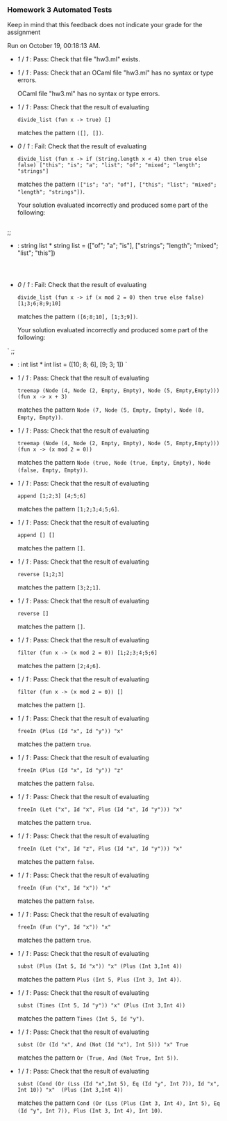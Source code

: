 ### Homework 3 Automated Tests

Keep in mind that this feedback does not indicate your grade for the assignment

Run on October 19, 00:18:13 AM.

+  _1_ / _1_ : Pass: Check that file "hw3.ml" exists.

+  _1_ / _1_ : Pass: Check that an OCaml file "hw3.ml" has no syntax or type errors.

    OCaml file "hw3.ml" has no syntax or type errors.



+  _1_ / _1_ : Pass: 
Check that the result of evaluating
   ```
   divide_list (fun x -> true) []
   ```
   matches the pattern `([], [])`.

   




+  _0_ / _1_ : Fail: 
Check that the result of evaluating
   ```
   divide_list (fun x -> if (String.length x < 4) then true else false) ["this"; "is"; "a"; "list"; "of"; "mixed"; "length"; "strings"]
   ```
   matches the pattern `(["is"; "a"; "of"], ["this"; "list"; "mixed"; "length"; "strings"])`.

   


   Your solution evaluated incorrectly and produced some part of the following:

 
   ```
 ;;
- : string list * string list =
(["of"; "a"; "is"], ["strings"; "length"; "mixed"; "list"; "this"])

   ```



+  _0_ / _1_ : Fail: 
Check that the result of evaluating
   ```
   divide_list (fun x -> if (x mod 2 = 0) then true else false) [1;3;6;8;9;10]
   ```
   matches the pattern `([6;8;10], [1;3;9])`.

   


   Your solution evaluated incorrectly and produced some part of the following:

 ` ;;
- : int list * int list = ([10; 8; 6], [9; 3; 1])
`


+  _1_ / _1_ : Pass: 
Check that the result of evaluating
   ```
   treemap (Node (4, Node (2, Empty, Empty), Node (5, Empty,Empty))) (fun x -> x + 3)
   ```
   matches the pattern `Node (7, Node (5, Empty, Empty), Node (8, Empty, Empty))`.

   




+  _1_ / _1_ : Pass: 
Check that the result of evaluating
   ```
   treemap (Node (4, Node (2, Empty, Empty), Node (5, Empty,Empty))) (fun x -> (x mod 2 = 0))
   ```
   matches the pattern `Node (true, Node (true, Empty, Empty), Node (false, Empty, Empty))`.

   




+  _1_ / _1_ : Pass: 
Check that the result of evaluating
   ```
   append [1;2;3] [4;5;6]
   ```
   matches the pattern `[1;2;3;4;5;6]`.

   




+  _1_ / _1_ : Pass: 
Check that the result of evaluating
   ```
   append [] []
   ```
   matches the pattern `[]`.

   




+  _1_ / _1_ : Pass: 
Check that the result of evaluating
   ```
   reverse [1;2;3]
   ```
   matches the pattern `[3;2;1]`.

   




+  _1_ / _1_ : Pass: 
Check that the result of evaluating
   ```
   reverse []
   ```
   matches the pattern `[]`.

   




+  _1_ / _1_ : Pass: 
Check that the result of evaluating
   ```
   filter (fun x -> (x mod 2 = 0)) [1;2;3;4;5;6]
   ```
   matches the pattern `[2;4;6]`.

   




+  _1_ / _1_ : Pass: 
Check that the result of evaluating
   ```
   filter (fun x -> (x mod 2 = 0)) []
   ```
   matches the pattern `[]`.

   




+  _1_ / _1_ : Pass: 
Check that the result of evaluating
   ```
   freeIn (Plus (Id "x", Id "y")) "x"
   ```
   matches the pattern `true`.

   




+  _1_ / _1_ : Pass: 
Check that the result of evaluating
   ```
   freeIn (Plus (Id "x", Id "y")) "z"
   ```
   matches the pattern `false`.

   




+  _1_ / _1_ : Pass: 
Check that the result of evaluating
   ```
   freeIn (Let ("x", Id "x", Plus (Id "x", Id "y"))) "x"
   ```
   matches the pattern `true`.

   




+  _1_ / _1_ : Pass: 
Check that the result of evaluating
   ```
   freeIn (Let ("x", Id "z", Plus (Id "x", Id "y"))) "x"
   ```
   matches the pattern `false`.

   




+  _1_ / _1_ : Pass: 
Check that the result of evaluating
   ```
   freeIn (Fun ("x", Id "x")) "x"
   ```
   matches the pattern `false`.

   




+  _1_ / _1_ : Pass: 
Check that the result of evaluating
   ```
   freeIn (Fun ("y", Id "x")) "x"
   ```
   matches the pattern `true`.

   




+  _1_ / _1_ : Pass: 
Check that the result of evaluating
   ```
   subst (Plus (Int 5, Id "x")) "x" (Plus (Int 3,Int 4))
   ```
   matches the pattern `Plus (Int 5, Plus (Int 3, Int 4))`.

   




+  _1_ / _1_ : Pass: 
Check that the result of evaluating
   ```
   subst (Times (Int 5, Id "y")) "x" (Plus (Int 3,Int 4))
   ```
   matches the pattern `Times (Int 5, Id "y")`.

   




+  _1_ / _1_ : Pass: 
Check that the result of evaluating
   ```
   subst (Or (Id "x", And (Not (Id "x"), Int 5))) "x" True
   ```
   matches the pattern `Or (True, And (Not True, Int 5))`.

   




+  _1_ / _1_ : Pass: 
Check that the result of evaluating
   ```
   subst (Cond (Or (Lss (Id "x",Int 5), Eq (Id "y", Int 7)), Id "x", Int 10)) "x"  (Plus (Int 3,Int 4))
   ```
   matches the pattern `Cond (Or (Lss (Plus (Int 3, Int 4), Int 5), Eq (Id "y", Int 7)), Plus (Int 3, Int 4), Int 10)`.

   




